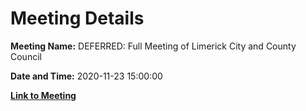 # Meeting Details

**Meeting Name:** DEFERRED: Full Meeting of Limerick City and County Council

**Date and Time:** 2020-11-23 15:00:00

**[Link to Meeting](https://www.limerick.ie/council/whats-on/full-meeting-limerick-city-and-county-council-38)**
